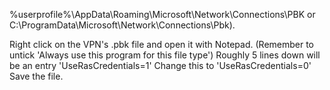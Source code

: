 %userprofile%\AppData\Roaming\Microsoft\Network\Connections\PBK or C:\ProgramData\Microsoft\Network\Connections\Pbk).

Right click on the VPN's .pbk file and open it with Notepad. (Remember to untick 'Always use this program for this file type')
Roughly 5 lines down will be an entry 'UseRasCredentials=1'
Change this to 'UseRasCredentials=0'
Save the file.